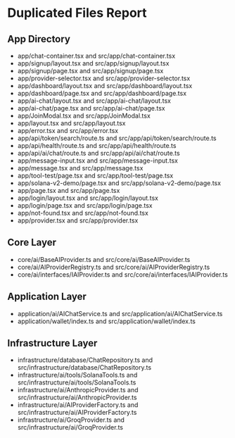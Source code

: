 # Duplicated Files Report

## App Directory

- app/chat-container.tsx and src/app/chat-container.tsx
- app/signup/layout.tsx and src/app/signup/layout.tsx
- app/signup/page.tsx and src/app/signup/page.tsx
- app/provider-selector.tsx and src/app/provider-selector.tsx
- app/dashboard/layout.tsx and src/app/dashboard/layout.tsx
- app/dashboard/page.tsx and src/app/dashboard/page.tsx
- app/ai-chat/layout.tsx and src/app/ai-chat/layout.tsx
- app/ai-chat/page.tsx and src/app/ai-chat/page.tsx
- app/JoinModal.tsx and src/app/JoinModal.tsx
- app/layout.tsx and src/app/layout.tsx
- app/error.tsx and src/app/error.tsx
- app/api/token/search/route.ts and src/app/api/token/search/route.ts
- app/api/health/route.ts and src/app/api/health/route.ts
- app/api/ai/chat/route.ts and src/app/api/ai/chat/route.ts
- app/message-input.tsx and src/app/message-input.tsx
- app/message.tsx and src/app/message.tsx
- app/tool-test/page.tsx and src/app/tool-test/page.tsx
- app/solana-v2-demo/page.tsx and src/app/solana-v2-demo/page.tsx
- app/page.tsx and src/app/page.tsx
- app/login/layout.tsx and src/app/login/layout.tsx
- app/login/page.tsx and src/app/login/page.tsx
- app/not-found.tsx and src/app/not-found.tsx
- app/provider.tsx and src/app/provider.tsx

## Core Layer

- core/ai/BaseAIProvider.ts and src/core/ai/BaseAIProvider.ts
- core/ai/AIProviderRegistry.ts and src/core/ai/AIProviderRegistry.ts
- core/ai/interfaces/IAIProvider.ts and src/core/ai/interfaces/IAIProvider.ts

## Application Layer

- application/ai/AIChatService.ts and src/application/ai/AIChatService.ts
- application/wallet/index.ts and src/application/wallet/index.ts

## Infrastructure Layer

- infrastructure/database/ChatRepository.ts and src/infrastructure/database/ChatRepository.ts
- infrastructure/ai/tools/SolanaTools.ts and src/infrastructure/ai/tools/SolanaTools.ts
- infrastructure/ai/AnthropicProvider.ts and src/infrastructure/ai/AnthropicProvider.ts
- infrastructure/ai/AIProviderFactory.ts and src/infrastructure/ai/AIProviderFactory.ts
- infrastructure/ai/GroqProvider.ts and src/infrastructure/ai/GroqProvider.ts
